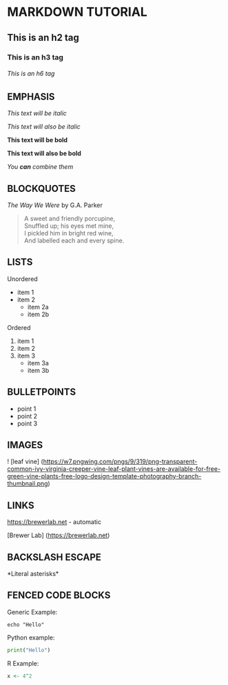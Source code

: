 # MARKDOWN TUTORIAL

## This is an h2 tag

### This is an h3 tag

###### This is an h6 tag

## EMPHASIS

*This text will be italic*

_This text will also be italic_

**This text will be bold**

__This text will also be bold__

_You **can** combine them_

## BLOCKQUOTES

_The Way We Were_ by G.A. Parker

> A sweet and friendly porcupine, \
> Snuffled up; his eyes met mine, \
> I pickled him in bright red wine, \
> And labelled each and every spine. 

## LISTS

Unordered
* item 1
* item 2
	* item 2a
	* item 2b

Ordered
1. item 1
2. item 2
3. item 3
	* item 3a
	* item 3b

## BULLETPOINTS

- point 1
- point 2
- point 3

## IMAGES

! [leaf vine] (https://w7.pngwing.com/pngs/9/319/png-transparent-common-ivy-virginia-creeper-vine-leaf-plant-vines-are-available-for-free-green-vine-plants-free-logo-design-template-photography-branch-thumbnail.png)

## LINKS

https://brewerlab.net - automatic

[Brewer Lab] (https://brewerlab.net)

## BACKSLASH ESCAPE

\*Literal asterisks\*

## FENCED CODE BLOCKS

Generic Example:

```
echo "Hello"
```

Python example:

```python
print("Hello")
```

R Example:

```r
x <- 4^2
```
